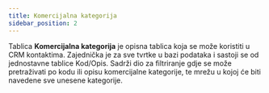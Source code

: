 ```yaml
---
title: Komercijalna kategorija 
sidebar_position: 2
---
```


Tablica **Komercijalna kategorija** je opisna tablica koja se može koristiti u CRM kontaktima. Zajednička je za sve tvrtke u bazi podataka i sastoji se od jednostavne tablice Kod/Opis. Sadrži dio za filtriranje gdje se može pretraživati po kodu ili opisu komercijalne kategorije, te mrežu u kojoj će biti navedene sve unesene kategorije.

